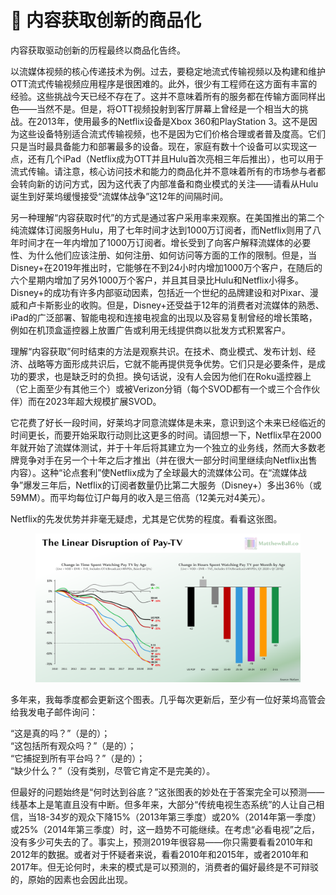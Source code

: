 # 🚪 内容获取创新的商品化

内容获取驱动创新的历程最终以商品化告终。

以流媒体视频的核心传递技术为例。过去，要稳定地流式传输视频以及构建和维护OTT流式传输视频应用程序是很困难的。此外，很少有工程师在这方面有丰富的经验。这些挑战今天已经不存在了。这并不意味着所有的服务都在传输方面同样出色——当然不是。但是，将OTT视频投射到客厅屏幕上曾经是一个相当大的挑战。在2013年，使用最多的Netflix设备是Xbox 360和PlayStation 3。这不是因为这些设备特别适合流式传输视频，也不是因为它们价格合理或者普及度高。它们只是当时最具备能力和部署最多的设备。现在，家庭有数十个设备可以实现这一点，还有几个iPad（Netflix成为OTT并且Hulu首次亮相三年后推出），也可以用于流式传输。请注意，核心访问技术和能力的商品化并不意味着所有的市场参与者都会转向新的访问方式，因为这代表了内部准备和商业模式的关注——请看从Hulu诞生到好莱坞缓慢接受“流媒体战争”这12年的间隔时间。

另一种理解“内容获取时代”的方式是通过客户采用率来观察。在美国推出的第二个纯流媒体订阅服务Hulu，用了七年时间才达到1000万订阅者，而Netflix则用了八年时间才在一年内增加了1000万订阅者。增长受到了向客户解释流媒体的必要性、为什么他们应该注册、如何注册、如何访问等方面的工作的限制。但是，当Disney+在2019年推出时，它能够在不到24小时内增加1000万个客户，在随后的六个星期内增加了另外1000万个客户，并且其目录比Hulu和Netflix小得多。Disney+的成功有许多内部驱动因素，包括近一个世纪的品牌建设和对Pixar、漫威和卢卡斯影业的收购。但是，Disney+还受益于12年的消费者对流媒体的熟悉、iPad的广泛部署、智能电视和连接电视盒的出现以及容易复制曾经的增长策略，例如在机顶盒遥控器上放置广告或利用无线提供商以批发方式积累客户。

理解“内容获取”何时结束的方法是观察共识。在技术、商业模式、发布计划、经济、战略等方面形成共识后，它就不能再提供竞争优势。它们只是必要条件，是成功的要求，也是缺乏时的负担。换句话说，没有人会因为他们在Roku遥控器上（它上面至少有其他三个）或被Verizon分销（每个SVOD都有一个或三个合作伙伴）而在2023年超大规模扩展SVOD。

它花费了好长一段时间，好莱坞才同意流媒体是未来，意识到这个未来已经临近的时间更长，而要开始采取行动则比这更多的时间。请回想一下，Netflix早在2000年就开始了流媒体测试，并于十年后将其建立为一个独立的业务线，然而大多数老牌竞争对手在另一个十年之后才推出（并在很大一部分时间里继续向Netflix出售内容）。这种“论点套利”使Netflix成为了全球最大的流媒体公司。在“流媒体战争”爆发三年后，Netflix的订阅者数量仍比第二大服务（Disney+）多出36％（或59MM）。而平均每位订户每月的收入是三倍高（12美元对4美元）。

Netflix的先发优势并非毫无疑虑，尤其是它优势的程度。看看这张图。

<figure><img src="../.gitbook/assets/image (14) (1).png" alt=""><figcaption></figcaption></figure>

多年来，我每季度都会更新这个图表。几乎每次更新后，至少有一位好莱坞高管会给我发电子邮件询问：

“这是真的吗？”（是的）；\
&#x20;“这包括所有观众吗？”（是的）； \
“它捕捉到所有平台吗？”（是的）； \
“缺少什么？”（没有类别，尽管它肯定不是完美的）。

但最好的问题始终是“何时达到谷底？”这张图表的妙处在于答案完全可以预测——线基本上是笔直且没有中断。但多年来，大部分“传统电视生态系统”的人让自己相信，当18-34岁的观众下降15%（2013年第三季度）或20%（2014年第一季度）或25%（2014年第三季度）时，这一趋势不可能继续。在考虑“必看电视”之后，没有多少可失去的了。事实上，预测2019年很容易——你只需要看看2010年和2012年的数据。或者对于怀疑者来说，看看2010年和2015年，或者2010年和2017年。但无论何时，未来的模式是可以预测的，消费者的偏好最终是不可辩驳的，原始的因素也会因此出现。
